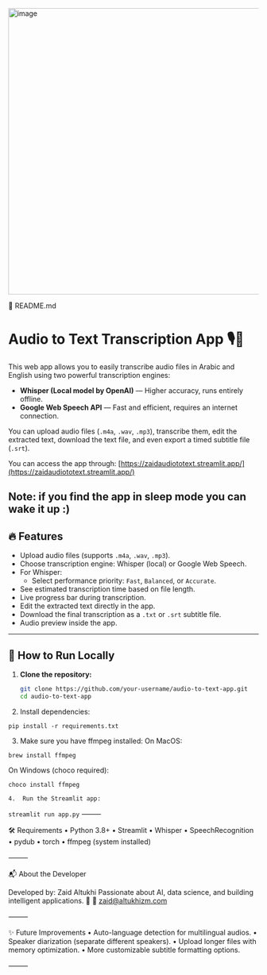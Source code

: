 <img width="1675" height="577" alt="image" src="https://github.com/user-attachments/assets/901f3767-36e7-49a4-b221-61abf2ce6df3" />

📄 README.md

# Audio to Text Transcription App 🎙️📝

This web app allows you to easily transcribe audio files in Arabic and English using two powerful transcription engines:

- **Whisper (Local model by OpenAI)** — Higher accuracy, runs entirely offline.
- **Google Web Speech API** — Fast and efficient, requires an internet connection.

You can upload audio files (`.m4a`, `.wav`, `.mp3`), transcribe them, edit the extracted text, download the text file, and even export a timed subtitle file (`.srt`).

You can access the app through: [https://zaidaudiototext.streamlit.app/](https://zaidaudiototext.streamlit.app/)

Note: if you find the app in sleep mode you can wake it up :)
---

## 🔥 Features
- Upload audio files (supports `.m4a`, `.wav`, `.mp3`).
- Choose transcription engine: Whisper (local) or Google Web Speech.
- For Whisper:
  - Select performance priority: `Fast`, `Balanced`, or `Accurate`.
- See estimated transcription time based on file length.
- Live progress bar during transcription.
- Edit the extracted text directly in the app.
- Download the final transcription as a `.txt` or `.srt` subtitle file.
- Audio preview inside the app.

---

## 🚀 How to Run Locally

1. **Clone the repository:**
   ```bash
   git clone https://github.com/your-username/audio-to-text-app.git
   cd audio-to-text-app
   ```

2.	Install dependencies:

```pip install -r requirements.txt```


3.	Make sure you have ffmpeg installed:
On MacOS:

```brew install ffmpeg```

On Windows (choco required):

```choco install ffmpeg```


	4.	Run the Streamlit app:

```streamlit run app.py```
⸻

🛠️ Requirements
	•	Python 3.8+
	•	Streamlit
	•	Whisper
	•	SpeechRecognition
	•	pydub
	•	torch
	•	ffmpeg (system installed)

⸻

📬 About the Developer

Developed by: Zaid Altukhi
Passionate about AI, data science, and building intelligent applications. 🚀
📧 zaid@altukhizm.com

⸻

✨ Future Improvements
	•	Auto-language detection for multilingual audios.
	•	Speaker diarization (separate different speakers).
	•	Upload longer files with memory optimization.
	•	More customizable subtitle formatting options.

⸻
